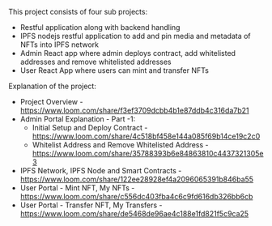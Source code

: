 This project consists of four sub projects:
  * Restful application along with backend handling
  * IPFS nodejs restful application to add and pin media and metadata of NFTs into IPFS network
  * Admin React app where admin deploys contract, add whitelisted addresses and remove whitelisted addresses
  * User React App where users can mint and transfer NFTs

Explanation of the project:
 * Project Overview - https://www.loom.com/share/f3ef3709dcbb4b1e87ddb4c316da7b21
 * Admin Portal Explanation - Part -1:
   * Initial Setup and Deploy Contract - https://www.loom.com/share/4c518bf458e144a085f69b14ce19c2c0
   * Whitelist Address and Remove Whitelisted Address - https://www.loom.com/share/35788393b6e84863810c4437321305e3  
 * IPFS Network, IPFS Node and Smart Contracts - https://www.loom.com/share/122ee28928ef4a2096065391b846ba55
 * User Portal - Mint NFT, My NFTs - https://www.loom.com/share/c556dc403fba4c6c9fd616db326bb6cb
 * User Portal - Transfer NFT, My Transfers - https://www.loom.com/share/de5468de96ae4c188e1fd821f5c9ca25
